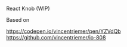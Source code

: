 React Knob (WIP)

Based on  

https://codepen.io/vincentriemer/pen/YZVdQb
https://github.com/vincentriemer/io-808
